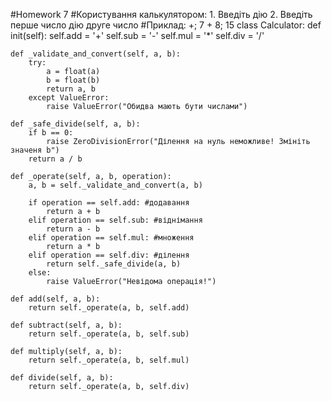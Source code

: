 #Homework 7
#Користування калькулятором: 1. Введіть дію 2. Введіть перше число дію друге число
#Приклад: +; 7 + 8; 15
class Calculator:
    def init(self):
        self.add = '+'
        self.sub = '-'
        self.mul = '*'
        self.div = '/'

    def _validate_and_convert(self, a, b):
        try:
            a = float(a)
            b = float(b)
            return a, b
        except ValueError:
            raise ValueError("Обидва мають бути числами")

    def _safe_divide(self, a, b):
        if b == 0:
            raise ZeroDivisionError("Ділення на нуль неможливе! Змініть значеня b")
        return a / b

    def _operate(self, a, b, operation):
        a, b = self._validate_and_convert(a, b)
        
        if operation == self.add: #додавання
            return a + b
        elif operation == self.sub: #віднімання
            return a - b
        elif operation == self.mul: #множення
            return a * b
        elif operation == self.div: #ділення
            return self._safe_divide(a, b)
        else:
            raise ValueError("Невідома операція!")

    def add(self, a, b):
        return self._operate(a, b, self.add)

    def subtract(self, a, b):
        return self._operate(a, b, self.sub)

    def multiply(self, a, b):
        return self._operate(a, b, self.mul)

    def divide(self, a, b):
        return self._operate(a, b, self.div)
